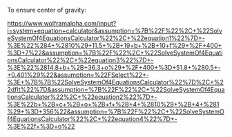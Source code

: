 To ensure center of gravity:

https://www.wolframalpha.com/input?i=system+equation+calculator&assumption=%7B%22F%22%2C+%22SolveSystemOf4EquationsCalculator%22%2C+%22equation1%22%7D+-%3E%22%284+%2810%29+11.5+%2B+19+b+%2B+10+f%29+%2F+400+%3D+7%22&assumption=%7B%22F%22%2C+%22SolveSystemOf4EquationsCalculator%22%2C+%22equation3%22%7D+-%3E%22%2814.8+b+%2B+36.3+o%29+%2F+400+%3D+51.8+%280.5+-+0.401%29%22&assumption=%22FSelect%22+-%3E+%7B%7B%22SolveSystemOf4EquationsCalculator%22%7D%2C+%22dflt%22%7D&assumption=%7B%22F%22%2C+%22SolveSystemOf4EquationsCalculator%22%2C+%22equation2%22%7D+-%3E%22b+%2B+c+%2B+o+%2B+f+%2B+4+%2810%29+%2B+4+%281%29+%3D+356%22&assumption=%7B%22F%22%2C+%22SolveSystemOf4EquationsCalculator%22%2C+%22equation4%22%7D+-%3E%22f+%3D+o%22
